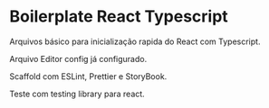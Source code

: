 # Boilerplate React Typescript

Arquivos básico para inicialização rapida do React com Typescript.

Arquivo Editor config já configurado.

Scaffold com ESLint, Prettier e StoryBook.

Teste com testing library para react.
